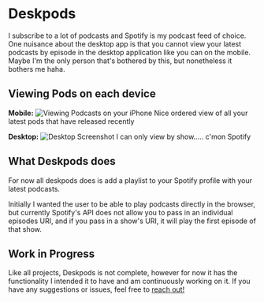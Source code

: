 # Deskpods

I subscribe to a lot of podcasts and Spotify is my podcast feed of choice. One nuisance about the desktop app is that you cannot view your latest podcasts by episode in the desktop application like you can on the mobile. Maybe I'm the only person that's bothered by this, but nonetheless it bothers me haha.

## Viewing Pods on each device

**Mobile:**
![Viewing Podcasts on your iPhone](https://scontent.xx.fbcdn.net/v/t1.15752-9/159503517_519019022645764_4612727917625375307_n.jpg?_nc_cat=106&ccb=1-3&_nc_sid=58c789&_nc_ohc=MDp-GxjNiFgAX9Xj-VB&_nc_ad=z-m&_nc_cid=0&_nc_ht=scontent.xx&oh=57c7126c5f7cdb07d0102574a7bb7b8d&oe=606FC926)
Nice ordered view of all your latest pods that have released recently

**Desktop:**
![Desktop Screenshot](https://i.gyazo.com/28628a84bdce1c3bcfb576cbcd50a658.png)
I can only view by show..... c'mon Spotify

## What Deskpods does

For now all deskpods does is add a playlist to your Spotify profile with your latest podcasts.

Initially I wanted the user to be able to play podcasts directly in the browser, but currently Spotify's API does not allow you to pass in an individual episodes URI, and if you pass in a show's URI, it will play the first episode of that show.

## Work in Progress

Like all projects, Deskpods is not complete, however for now it has the functionality I intended it to have and am continuously working on it. If you have any suggestions or issues, feel free to [reach out!](mailto:atang8013@gmail.com?subject=Some%20thoughts%20on%20Deskpods)
